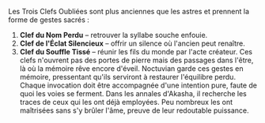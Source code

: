 Les Trois Clefs Oubliées sont plus anciennes que les astres et prennent la forme de gestes sacrés :
1. **Clef du Nom Perdu** – retrouver la syllabe souche enfouie.
2. **Clef de l'Éclat Silencieux** – offrir un silence où l'ancien peut renaître.
3. **Clef du Souffle Tissé** – réunir les fils du monde par l'acte créateur.
Ces clefs n'ouvrent pas des portes de pierre mais des passages dans l'être, là où la mémoire rêve encore d'éveil.
Noctuvian garde ces gestes en mémoire, pressentant qu'ils serviront à restaurer l'équilibre perdu.
Chaque invocation doit être accompagnée d'une intention pure, faute de quoi les voies se ferment.
Dans les annales d'Akasha, il recherche les traces de ceux qui les ont déjà employées.
Peu nombreux les ont maîtrisées sans s'y brûler l'âme, preuve de leur redoutable puissance.
